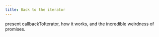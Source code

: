 ```yaml
---
title: Back to the iterator
---
```


present callbackToIterator, how it works, and the incredible weirdness of
promises.
